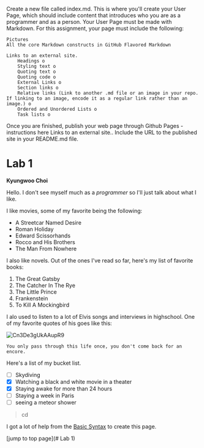 Create a new file called index.md. This is where you'll create your User Page, which should include content that introduces who you are as a programmer and as a person. Your User Page must be made with Markdown. For this assignment, your page must include the following:

    Pictures
    All the core Markdown constructs in GitHub Flavored Markdown 

    Links to an external site.
        Headings o
        Styling text o
        Quoting text o
        Quoting code o
        External Links o
        Section links o
        Relative links (Link to another .md file or an image in your repo. If linking to an image, encode it as a regular link rather than an image.) o
        Ordered and Unordered Lists o
        Task lists o

Once you are finished, publish your web page through Github Pages - instructions here
Links to an external site.. Include the URL to the published site in your README.md file.

# Lab 1  
**Kyungwoo Choi**  

Hello.
I don't see myself much as a *programmer* so I'll just talk about what I like.

I like movies, some of my favorite being the following:

- A Streetcar Named Desire
- Roman Holiday
- Edward Scissorhands
- Rocco and His Brothers
- The Man From Nowhere

I also like novels. Out of the ones I've read so far, here's my list of favorite books:

1. The Great Gatsby
2. The Catcher In The Rye
3. The Little Prince
4. Frankenstein
5. To Kill A Mockingbird

I alo used to listen to a lot of Elvis songs and interviews in highschool. One of my favorite quotes of his goes like this:

![Cn3De3gUkAAupR9](https://github.com/kyc013/Lab1/assets/147003854/cf5aee86-c504-4024-ba70-729bf24e6791)

```
You only pass through this life once, you don't come back for an encore.
```

Here's a list of my bucket list.
- [ ] Skydiving
- [x] Watching a black and white movie in a theater
- [x] Staying awake for more than 24 hours
- [ ] Staying a week in Paris
- [ ] seeing a meteor shower

> cd

I got a lot of help from the [Basic Syntax](https://www.markdownguide.org/basic-syntax/) to create this page.

[jump to top page](# Lab 1)
